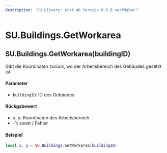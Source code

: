 ```yaml
---
description: 'SU Library: erst ab Version 0.6.0 verfügbar!'
---
```


# SU.Buildings.GetWorkarea

## SU.Buildings.GetWorkarea(buildingID)

Gibt die Koordinaten zurück, wo der Arbeitsbereich des Gebäudes gesetzt ist.

#### Parameter

* `buildingID`: ID des Gebäudes

#### Rückgabewert

* x, y: Koordinaten des Arbeitsbereich
* -1: sonst / Fehler

#### Beispiel

```lua
local x, y = SU.Buildings.GetWorkarea(buildingID)
```
